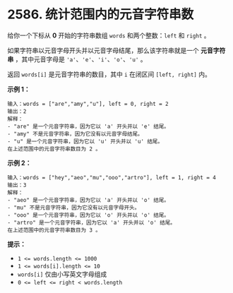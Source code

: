 # 2586. 统计范围内的元音字符串数

给你一个下标从 **0** 开始的字符串数组 `words` 和两个整数：`left` 和 `right` 。

如果字符串以元音字母开头并以元音字母结尾，那么该字符串就是一个 **元音字符串** ，其中元音字母是 `'a'`、`'e'`、`'i'`、`'o'`、`'u'` 。

返回 `words[i]` 是元音字符串的数目，其中 `i` 在闭区间 `[left, right]` 内。

**示例 1：**

```()
输入：words = ["are","amy","u"], left = 0, right = 2
输出：2
解释：
- "are" 是一个元音字符串，因为它以 'a' 开头并以 'e' 结尾。
- "amy" 不是元音字符串，因为它没有以元音字母结尾。
- "u" 是一个元音字符串，因为它以 'u' 开头并以 'u' 结尾。
在上述范围中的元音字符串数目为 2 。
```

**示例 2：**

```()
输入：words = ["hey","aeo","mu","ooo","artro"], left = 1, right = 4
输出：3
解释：
- "aeo" 是一个元音字符串，因为它以 'a' 开头并以 'o' 结尾。
- "mu" 不是元音字符串，因为它没有以元音字母开头。
- "ooo" 是一个元音字符串，因为它以 'o' 开头并以 'o' 结尾。
- "artro" 是一个元音字符串，因为它以 'a' 开头并以 'o' 结尾。
在上述范围中的元音字符串数目为 3 。
```

**提示：**

- `1 <= words.length <= 1000`
- `1 <= words[i].length <= 10`
- `words[i]` 仅由小写英文字母组成
- `0 <= left <= right < words.length`
